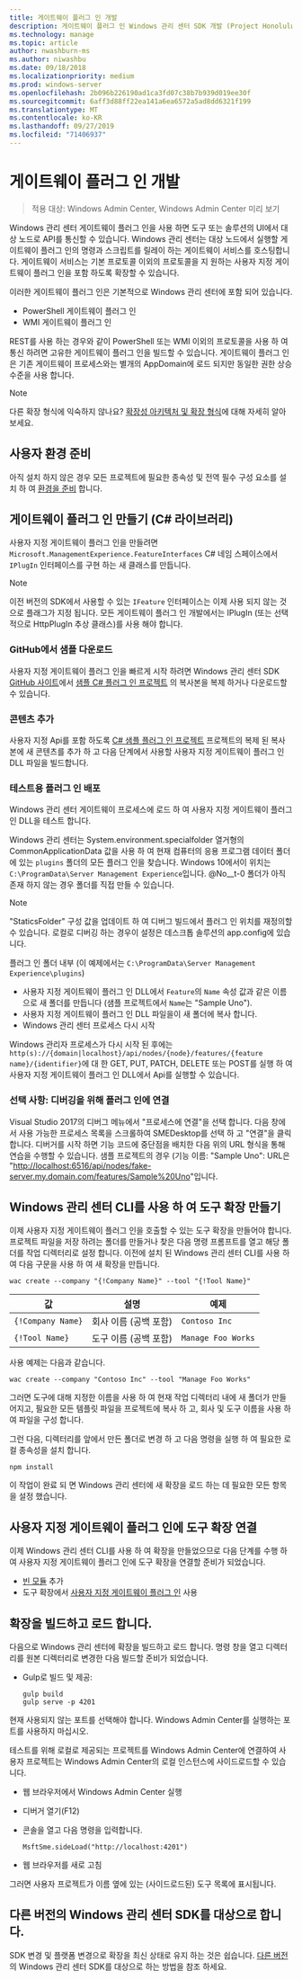 ```yaml
---
title: 게이트웨이 플러그 인 개발
description: 게이트웨이 플러그 인 Windows 관리 센터 SDK 개발 (Project Honolulu)
ms.technology: manage
ms.topic: article
author: nwashburn-ms
ms.author: niwashbu
ms.date: 09/18/2018
ms.localizationpriority: medium
ms.prod: windows-server
ms.openlocfilehash: 2b096b226190ad1ca3fd07c38b7b939d019ee30f
ms.sourcegitcommit: 6aff3d88ff22ea141a6ea6572a5ad8dd6321f199
ms.translationtype: MT
ms.contentlocale: ko-KR
ms.lasthandoff: 09/27/2019
ms.locfileid: "71406937"
---
```

# <a name="develop-a-gateway-plugin"></a>게이트웨이 플러그 인 개발

>적용 대상: Windows Admin Center, Windows Admin Center 미리 보기

Windows 관리 센터 게이트웨이 플러그 인을 사용 하면 도구 또는 솔루션의 UI에서 대상 노드로 API를 통신할 수 있습니다.  Windows 관리 센터는 대상 노드에서 실행할 게이트웨이 플러그 인의 명령과 스크립트를 릴레이 하는 게이트웨이 서비스를 호스팅합니다. 게이트웨이 서비스는 기본 프로토콜 이외의 프로토콜을 지 원하는 사용자 지정 게이트웨이 플러그 인을 포함 하도록 확장할 수 있습니다.

이러한 게이트웨이 플러그 인은 기본적으로 Windows 관리 센터에 포함 되어 있습니다.

* PowerShell 게이트웨이 플러그 인
* WMI 게이트웨이 플러그 인

REST를 사용 하는 경우와 같이 PowerShell 또는 WMI 이외의 프로토콜을 사용 하 여 통신 하려면 고유한 게이트웨이 플러그 인을 빌드할 수 있습니다.  게이트웨이 플러그 인은 기존 게이트웨이 프로세스와는 별개의 AppDomain에 로드 되지만 동일한 권한 상승 수준을 사용 합니다.

> [!NOTE]
> 다른 확장 형식에 익숙하지 않나요? [확장성 아키텍처 및 확장 형식](understand-extensions.md)에 대해 자세히 알아보세요.

## <a name="prepare-your-environment"></a>사용자 환경 준비

아직 설치 하지 않은 경우 모든 프로젝트에 필요한 종속성 및 전역 필수 구성 요소를 설치 하 여 [환경을 준비](prepare-development-environment.md) 합니다.

## <a name="create-a-gateway-plugin-c-library"></a>게이트웨이 플러그 인 만들기 (C# 라이브러리)

사용자 지정 게이트웨이 플러그 인을 만들려면 ```Microsoft.ManagementExperience.FeatureInterfaces``` C# 네임 스페이스에서 ```IPlugIn``` 인터페이스를 구현 하는 새 클래스를 만듭니다.  

> [!NOTE]
> 이전 버전의 SDK에서 사용할 수 있는 ```IFeature``` 인터페이스는 이제 사용 되지 않는 것으로 플래그가 지정 됩니다.  모든 게이트웨이 플러그 인 개발에서는 IPlugIn (또는 선택적으로 HttpPlugIn 추상 클래스)를 사용 해야 합니다.

### <a name="download-sample-from-github"></a>GitHub에서 샘플 다운로드

사용자 지정 게이트웨이 플러그 인을 빠르게 시작 하려면 Windows 관리 센터 SDK [GitHub 사이트](https://aka.ms/wacsdk)에서 [샘플 C# 플러그 인 프로젝트](https://github.com/Microsoft/windows-admin-center-sdk/tree/master/GatewayPluginExample/Plugin) 의 복사본을 복제 하거나 다운로드할 수 있습니다.

### <a name="add-content"></a>콘텐츠 추가

사용자 지정 Api를 포함 하도록 [ C# 샘플 플러그 인 프로젝트](https://github.com/Microsoft/windows-admin-center-sdk/tree/master/GatewayPluginExample/Plugin) 프로젝트의 복제 된 복사본에 새 콘텐츠를 추가 하 고 다음 단계에서 사용할 사용자 지정 게이트웨이 플러그 인 DLL 파일을 빌드합니다.

### <a name="deploy-plugin-for-testing"></a>테스트용 플러그 인 배포

Windows 관리 센터 게이트웨이 프로세스에 로드 하 여 사용자 지정 게이트웨이 플러그 인 DLL을 테스트 합니다.

Windows 관리 센터는 System.environment.specialfolder 열거형의 CommonApplicationData 값을 사용 하 여 현재 컴퓨터의 응용 프로그램 데이터 폴더에 있는 ```plugins``` 폴더의 모든 플러그 인을 찾습니다. Windows 10에서이 위치는 ```C:\ProgramData\Server Management Experience```입니다.  @No__t-0 폴더가 아직 존재 하지 않는 경우 폴더를 직접 만들 수 있습니다.

> [!NOTE]
> "StaticsFolder" 구성 값을 업데이트 하 여 디버그 빌드에서 플러그 인 위치를 재정의할 수 있습니다. 로컬로 디버깅 하는 경우이 설정은 데스크톱 솔루션의 app.config에 있습니다. 

플러그 인 폴더 내부 (이 예제에서는 ```C:\ProgramData\Server Management Experience\plugins```)

* 사용자 지정 게이트웨이 플러그 인 DLL에서 ```Feature```의 ```Name``` 속성 값과 같은 이름으로 새 폴더를 만듭니다 (샘플 프로젝트에서 ```Name```는 "Sample Uno").
* 사용자 지정 게이트웨이 플러그 인 DLL 파일을이 새 폴더에 복사 합니다.
* Windows 관리 센터 프로세스 다시 시작

Windows 관리자 프로세스가 다시 시작 된 후에는 ```http(s)://{domain|localhost}/api/nodes/{node}/features/{feature name}/{identifier}```에 대 한 GET, PUT, PATCH, DELETE 또는 POST를 실행 하 여 사용자 지정 게이트웨이 플러그 인 DLL에서 Api를 실행할 수 있습니다.

### <a name="optional-attach-to-plugin-for-debugging"></a>선택 사항: 디버깅을 위해 플러그 인에 연결

Visual Studio 2017의 디버그 메뉴에서 "프로세스에 연결"을 선택 합니다. 다음 창에서 사용 가능한 프로세스 목록을 스크롤하여 SMEDesktop를 선택 하 고 "연결"을 클릭 합니다. 디버거를 시작 하면 기능 코드에 중단점을 배치한 다음 위의 URL 형식을 통해 연습을 수행할 수 있습니다. 샘플 프로젝트의 경우 (기능 이름: "Sample Uno": URL은 "<http://localhost:6516/api/nodes/fake-server.my.domain.com/features/Sample%20Uno>"입니다.

## <a name="create-a-tool-extension-with-the-windows-admin-center-cli"></a>Windows 관리 센터 CLI를 사용 하 여 도구 확장 만들기 ##

이제 사용자 지정 게이트웨이 플러그 인을 호출할 수 있는 도구 확장을 만들어야 합니다.  프로젝트 파일을 저장 하려는 폴더를 만들거나 찾은 다음 명령 프롬프트를 열고 해당 폴더를 작업 디렉터리로 설정 합니다.  이전에 설치 된 Windows 관리 센터 CLI를 사용 하 여 다음 구문을 사용 하 여 새 확장을 만듭니다.

```
wac create --company "{!Company Name}" --tool "{!Tool Name}"
```

| 값 | 설명 | 예제 |
| ----- | ----------- | ------- |
| ```{!Company Name}``` | 회사 이름 (공백 포함) | ```Contoso Inc``` |
| ```{!Tool Name}``` | 도구 이름 (공백 포함) | ```Manage Foo Works``` |

사용 예제는 다음과 같습니다.

```
wac create --company "Contoso Inc" --tool "Manage Foo Works"
```

그러면 도구에 대해 지정한 이름을 사용 하 여 현재 작업 디렉터리 내에 새 폴더가 만들어지고, 필요한 모든 템플릿 파일을 프로젝트에 복사 하 고, 회사 및 도구 이름을 사용 하 여 파일을 구성 합니다.  

그런 다음, 디렉터리를 앞에서 만든 폴더로 변경 하 고 다음 명령을 실행 하 여 필요한 로컬 종속성을 설치 합니다.

```
npm install
```

이 작업이 완료 되 면 Windows 관리 센터에 새 확장을 로드 하는 데 필요한 모든 항목을 설정 했습니다. 

## <a name="connect-your-tool-extension-to-your-custom-gateway-plugin"></a>사용자 지정 게이트웨이 플러그 인에 도구 확장 연결

이제 Windows 관리 센터 CLI를 사용 하 여 확장을 만들었으므로 다음 단계를 수행 하 여 사용자 지정 게이트웨이 플러그 인에 도구 확장을 연결할 준비가 되었습니다.

- [빈 모듈](guides/add-module.md) 추가
- 도구 확장에서 [사용자 지정 게이트웨이 플러그 인](guides/use-custom-gateway-plugin.md) 사용
 
## <a name="build-and-side-load-your-extension"></a>확장을 빌드하고 로드 합니다.

다음으로 Windows 관리 센터에 확장을 빌드하고 로드 합니다.  명령 창을 열고 디렉터리를 원본 디렉터리로 변경한 다음 빌드할 준비가 되었습니다.

* Gulp로 빌드 및 제공:

    ```
    gulp build
    gulp serve -p 4201
    ```

현재 사용되지 않는 포트를 선택해야 합니다. Windows Admin Center를 실행하는 포트를 사용하지 마십시오.

테스트를 위해 로컬로 제공되는 프로젝트를 Windows Admin Center에 연결하여 사용자 프로젝트는 Windows Admin Center의 로컬 인스턴스에 사이드로드할 수 있습니다.

* 웹 브라우저에서 Windows Admin Center 실행
* 디버거 열기(F12)
* 콘솔을 열고 다음 명령을 입력합니다.

    ```
    MsftSme.sideLoad("http://localhost:4201")
    ```

*   웹 브라우저를 새로 고침

그러면 사용자 프로젝트가 이름 옆에 있는 (사이드로드된) 도구 목록에 표시됩니다.

## <a name="target-a-different-version-of-the-windows-admin-center-sdk"></a>다른 버전의 Windows 관리 센터 SDK를 대상으로 합니다.

SDK 변경 및 플랫폼 변경으로 확장을 최신 상태로 유지 하는 것은 쉽습니다.  [다른 버전](target-sdk-version.md) 의 Windows 관리 센터 SDK를 대상으로 하는 방법을 참조 하세요.